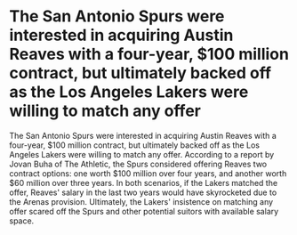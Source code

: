 # The San Antonio Spurs were interested in acquiring Austin Reaves with a four-year, $100 million contract, but ultimately backed off as the Los Angeles Lakers were willing to match any offer 
 The San Antonio Spurs were interested in acquiring Austin Reaves with a four-year, $100 million contract, but ultimately backed off as the Los Angeles Lakers were willing to match any offer. According to a report by Jovan Buha of The Athletic, the Spurs considered offering Reaves two contract options: one worth $100 million over four years, and another worth $60 million over three years. In both scenarios, if the Lakers matched the offer, Reaves' salary in the last two years would have skyrocketed due to the Arenas provision. Ultimately, the Lakers' insistence on matching any offer scared off the Spurs and other potential suitors with available salary space.